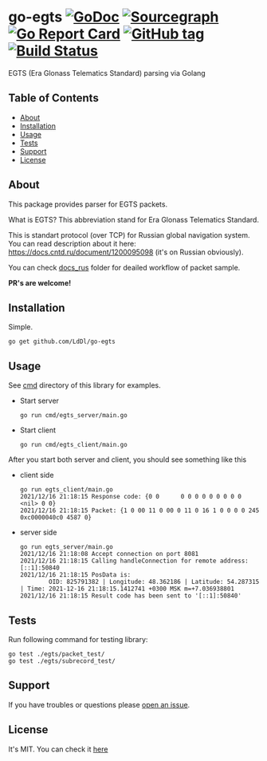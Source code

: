 # go-egts [![GoDoc](https://godoc.org/github.com/LdDl/go-egts?status.svg)](https://godoc.org/github.com/LdDl/go-egts) [![Sourcegraph](https://sourcegraph.com/github.com/LdDl/go-egts/-/badge.svg)](https://sourcegraph.com/github.com/LdDl/go-egts?badge) [![Go Report Card](https://goreportcard.com/badge/github.com/LdDl/go-egts)](https://goreportcard.com/report/github.com/LdDl/go-egts) [![GitHub tag](https://img.shields.io/github/tag/LdDl/go-egts.svg)](https://github.com/LdDl/go-egts/releases) [![Build Status](https://travis-ci.com/LdDl/go-egts.svg?branch=master)](https://travis-ci.com/LdDl/go-egts)
EGTS (Era Glonass Telematics Standard) parsing via Golang

## Table of Contents

- [About](#about)
- [Installation](#installation)
- [Usage](#usage)
- [Tests](#tests)
- [Support](#support)
- [License](#license)

## About
This package provides parser for EGTS packets.

What is EGTS? This abbreviation stand for Era Glonass Telematics Standard.

This is standart protocol (over TCP) for Russian global navigation system. You can read description about it here: https://docs.cntd.ru/document/1200095098 (it's on Russian obviously).

You can check [docs_rus](/docs_rus) folder for deailed workflow of packet sample.

__PR's are welcome!__


## Installation
Simple.
```shell
go get github.com/LdDl/go-egts
```


## Usage
See [cmd](/cmd) directory of this library for examples.

* Start server
    ```shell
    go run cmd/egts_server/main.go
    ```

* Start client
    ```shell
    go run cmd/egts_client/main.go
    ```

After you start both server and client, you should see something like this
* client side
    ```shell
    go run egts_client/main.go
    2021/12/16 21:18:15 Response code: {0 0      0 0 0 0 0 0 0 0 0 <nil> 0 0}
    2021/12/16 21:18:15 Packet: {1 0 00 11 0 00 0 11 0 16 1 0 0 0 0 245 0xc0000040c0 4587 0}
    ```

* server side
    ```shell
    go run egts_server/main.go
    2021/12/16 21:18:08 Accept connection on port 8081
    2021/12/16 21:18:15 Calling handleConnection for remote address: [::1]:50840
    2021/12/16 21:18:15 PosData is:
            OID: 825791382 | Longitude: 48.362186 | Latitude: 54.287315 | Time: 2021-12-16 21:18:15.1412741 +0300 MSK m=+7.036938801
    2021/12/16 21:18:15 Result code has been sent to '[::1]:50840'
    ```

## Tests
Run following command for testing library:
```shell
go test ./egts/packet_test/
go test ./egts/subrecord_test/
```

## Support
If you have troubles or questions please [open an issue](https://github.com/LdDl/go-egts/issues/new).

## License
It's MIT. You can check it [here](https://github.com/LdDl/go-egts/blob/master/LICENSE.md)
